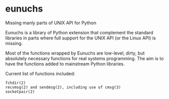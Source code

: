 # eunuchs
Missing manly parts of UNIX API for Python

Eunuchs is a library of Python extension that complement the standard libraries in parts where full support for the UNIX API (or the Linux API) is missing.

Most of the functions wrapped by Eunuchs are low-level, dirty, but absolutely necessary functions for real systems programming. The aim is to have the functions added to mainstream Python libraries.

Current list of functions included:

    fchdir(2)
    recvmsg(2) and sendmsg(2), including use of cmsg(3)
    socketpair(2)
